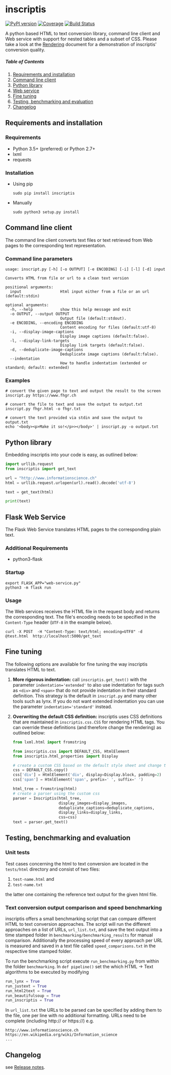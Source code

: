 # inscriptis

[![PyPI version](https://badge.fury.io/py/inscriptis.svg)](https://badge.fury.io/py/inscriptis)
[![Coverage](https://codecov.io/gh/weblyzard/inscriptis/branch/master/graph/badge.svg)](https://codecov.io/gh/weblyzard/inscriptis/)
[![Build Status](https://www.travis-ci.org/weblyzard/inscriptis.png?branch=master)](https://www.travis-ci.org/weblyzard/inscriptis)

A python based HTML to text conversion library, command line client and Web service with support for nested tables and a subset of CSS.
Please take a look at the [Rendering](https://github.com/weblyzard/inscriptis/blob/master/RENDERING.md) document for a demonstration of inscriptis' conversion quality.

##### Table of Contents
1. [Requirements and installation](#requirements-and-installation)
2. [Command line client](#command-line-client)
3. [Python library](#python-library)
4. [Web service](#flask-web-service)
5. [Fine tuning](#fine-tuning)
6. [Testing, benchmarking and evaluation](#testing-benchmarking-and-evaluation)
7. [Changelog](#changelog)

## Requirements and installation

### Requirements
* Python 3.5+ (preferred) or Python 2.7+
* lxml
* requests

### Installation

* Using pip
  ``` {.sourceCode .bash}
  sudo pip install inscriptis
  ``` 

* Manually
  ``` {.sourceCode .bash}
  sudo python3 setup.py install
  ``` 

## Command line client
The command line client converts text files or text retrieved from Web pages to the
corresponding text representation.


### Command line parameters

``` {.sourceCode .bash}
usage: inscript.py [-h] [-o OUTPUT] [-e ENCODING] [-i] [-l] [-d] input

Converts HTML from file or url to a clean text version

positional arguments:
  input                 Html input either from a file or an url (default:stdin)

optional arguments:
  -h, --help            show this help message and exit
  -o OUTPUT, --output OUTPUT
                        Output file (default:stdout).
  -e ENCODING, --encoding ENCODING
                        Content encoding for files (default:utf-8)
  -i, --display-image-captions
                        Display image captions (default:false).
  -l, --display-link-targets
                        Display link targets (default:false).
  -d, --deduplicate-image-captions
                        Deduplicate image captions (default:false).
  --indentation
                        How to handle indentation (extended or standard; default: extended)
```

### Examples

``` {.sourceCode .bash}
# convert the given page to text and output the result to the screen
inscript.py https://www.fhgr.ch

# convert the file to text and save the output to output.txt
inscript.py fhgr.html -o fhgr.txt

# convert the text provided via stdin and save the output to output.txt
echo '<body><p>Make it so!</p>></body>' | inscript.py -o output.txt 
```


## Python library

Embedding inscriptis into your code is easy, as outlined below:

```python
import urllib.request
from inscriptis import get_text

url = "http://www.informationscience.ch"
html = urllib.request.urlopen(url).read().decode('utf-8')

text = get_text(html)

print(text)
```

## Flask Web Service

The Flask Web Service translates HTML pages to the corresponding plain text. 

### Additional Requirements

* python3-flask

### Startup

``` {.sourceCode .bash}
export FLASK_APP="web-service.py"
python3 -m flask run
```

### Usage
The Web services receives the HTML file in the request body and returns the corresponding text. The file's encoding needs to be specified 
in the `Content-Type` header (`UTF-8` in the example below).

``` {.sourceCode .bash}
curl -X POST  -H "Content-Type: text/html; encoding=UTF8" -d @test.html  http://localhost:5000/get_text
```

## Fine tuning

The following options are available for fine tuning the way inscriptis translates HTML to text.

1. **More rigorous indentation:** call `inscriptis.get_text()` with the parameter `indentation='extended'` to also use indentation for tags such as `<div>` and `<span>` that do not provide indentation in their standard definition. This strategy is the default in `inscript.py` and many other tools such as lynx. If you do not want extended indentation you can use the parameter `indentation='standard'` instead.

2. **Overwriting the default CSS definition:** inscriptis uses CSS definitions that are maintained in `inscriptis.css.CSS` for rendering HTML tags. You can override these definitions (and therefore change the rendering) as outlined below:

   ```python
   from lxml.html import fromstring

   from inscriptis.css import DEFAULT_CSS, HtmlElement
   from inscriptis.html_properties import Display

   # create a custom CSS based on the default style sheet and change the rendering of `div` and `span` elements
   css = DEFAULT_CSS.copy()
   css['div'] = HtmlElement('div', display=Display.block, padding=2)
   css['span'] = HtmlElement('span', prefix=' ', suffix=' ')

   html_tree = fromstring(html)
   # create a parser using the custom css
   parser = Inscriptis(html_tree,
                       display_images=display_images,
                       deduplicate_captions=deduplicate_captions,
                       display_links=display_links,
                       css=css)
   text = parser.get_text()
   ```

## Testing, benchmarking and evaluation

### Unit tests

Test cases concerning the html to text conversion are located in the `tests/html` directory and consist of two files:

 1. `test-name.html` and
 2. `test-name.txt`

the latter one containing the reference text output for the given html file.

### Text conversion output comparison and speed benchmarking
inscriptis offers a small benchmarking script that can compare different HTML to text conversion approaches.
The script will run the different approaches on a list of URLs, `url_list.txt`, and save the text output into a time stamped folder in `benchmarking/benchmarking_results` for manual comparison.
Additionally the processing speed of every approach per URL is measured and saved in a text file called `speed_comparisons.txt` in the respective time stamped folder.

To run the benchmarking script execute `run_benchmarking.py` from within the folder `benchmarking`.
In `def pipeline()` set the which HTML -> Text algorithms to be executed by modifying
```python
run_lynx = True
run_justext = True
run_html2text = True
run_beautifulsoup = True
run_inscriptis = True
```

In `url_list.txt` the URLs to be parsed can be specified by adding them to the file, one per line with no additional formatting. URLs need to be complete (including http:// or https://)
e.g.
```
http://www.informationscience.ch
https://en.wikipedia.org/wiki/Information_science
...
```

## Changelog

see [Release notes](https://github.com/weblyzard/inscriptis/releases).
